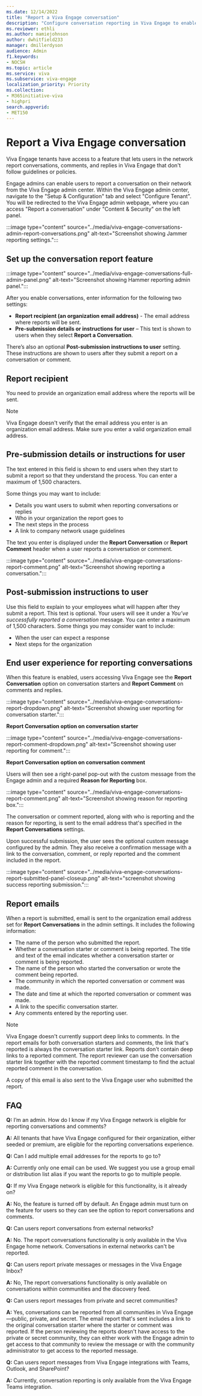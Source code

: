 ```yaml
---
ms.date: 12/14/2022
title: "Report a Viva Engage conversation"
description: "Configure conversation reporting in Viva Engage to enable people to report conversation starter posts and comments that don't follow guidelines or policies."
ms.reviewer: ethli
ms.author: mamiejohnson
author: dwhitfield233
manager: dmillerdyson
audience: Admin
f1.keywords:
- NOCSH
ms.topic: article
ms.service: viva
ms.subservice: viva-engage
localization_priority: Priority
ms.collection:  
- M365initiative-viva
- highpri
search.appverid:
- MET150
---
```


# Report a Viva Engage conversation

Viva Engage tenants have access to a feature that lets users in the network report conversations, comments, and replies in Viva Engage that don't follow guidelines or policies.

Engage admins can enable users to report a conversation on their network from the Viva Engage admin center. Within the Viva Engage admin center, navigate to the "Setup & Configuration" tab and select "Configure Tenant". You will be redirected to the Viva Engage admin webpage, where you can access "Report a conversation" under "Content & Security" on the left panel.

:::image type="content" source="../media/viva-engage-conversations-admin-report-conversations.png" alt-text="Screenshot showing Jammer reporting settings.":::

## Set up the conversation report feature

:::image type="content" source="../media/viva-engage-conversations-full-admin-panel.png" alt-text="Screenshot showing Hammer reporting admin panel.":::

After you enable conversations, enter information for the following two settings:

- **Report recipient (an organization email address)** - The email address where reports will be sent.
- **Pre-submission details or instructions for user** – This text is shown to users when they select **Report a Conversation**.

There’s also an optional **Post-submission instructions to user** setting. These instructions are shown to users after they submit a report on a conversation or comment.

## Report recipient

You need to provide an organization email address where the reports will be sent.

> [!NOTE]
> Viva Engage doesn't verify that the email address you enter is an organization email address. Make sure you enter a valid organization email address.

## Pre-submission details or instructions for user

The text entered in this field is shown to end users when they start to submit a report so that they understand the process. You can enter a maximum of 1,500 characters.

Some things you may want to include:

- Details you want users to submit when reporting conversations or replies
- Who in your organization the report goes to
- The next steps in the process
- A link to company network usage guidelines

The text you enter is displayed under the **Report Conversation** or **Report Comment** header when a user reports a conversation or comment. 

:::image type="content" source="../media/viva-engage-conversations-report-comment.png" alt-text="Screenshot showing reporting a conversation.":::

## Post-submission instructions to user

Use this field to explain to your employees what will happen after they submit a report. This text is optional. Your users will see it under a *You’ve successfully reported a conversation* message. You can enter a maximum of 1,500 characters. Some things you may consider want to include:

- When the user can expect a response
- Next steps for the organization 

## End user experience for reporting conversations

When this feature is enabled, users accessing Viva Engage see the **Report Conversation** option on conversation starters and **Report Comment** on comments and replies.

:::image type="content" source="../media/viva-engage-conversations-report-dropdown.png" alt-text="Screenshot showing user reporting for conversation starter.":::

**Report Conversation option on conversation starter**

:::image type="content" source="../media/viva-engage-conversations-report-comment-dropdown.png" alt-text="Screenshot showing user reporting for comment.":::

**Report Conversation option on conversation comment**

Users will then see a right-panel pop-out with the custom message from the Engage admin and a required **Reason for Reporting** box.

:::image type="content" source="../media/viva-engage-conversations-report-comment.png" alt-text="Screenshot showing reason for reporting box.":::

The conversation or comment reported, along with who is reporting and the reason for reporting, is sent to the email address that's specified in the **Report Conversations** settings.

Upon successful submission, the user sees the optional custom message configured by the admin. They also receive a confirmation message with a link to the conversation, comment, or reply reported and the comment included in the report.

:::image type="content" source="../media/viva-engage-conversations-report-submitted-panel-closeup.png" alt-text="screenshot showing success reporting submission.":::

## Report emails

When a report is submitted, email is sent to the organization email address set for **Report Conversations** in the admin settings. It includes the following information:

- The name of the person who submitted the report.
- Whether a conversation starter or comment is being reported. The title and text of the email indicates whether a conversation starter or comment is being reported.
- The name of the person who started the conversation or wrote the comment being reported.
- The community in which the reported conversation or comment was made.
- The date and time at which the reported conversation or comment was made.
- A link to the specific conversation starter.
- Any comments entered by the reporting user.

> [!NOTE]
> Viva Engage doesn't currently support deep links to comments. In the report emails for both conversation starters and comments, the link that's reported is always the conversation starter link. Reports don't contain deep links to a reported comment. The report reviewer can use the conversation starter link together with the reported comment timestamp to find the actual reported comment in the conversation.

A copy of this email is also sent to the Viva Engage user who submitted the report.

## FAQ

**Q:** I’m an admin. How do I know if my Viva Engage network is eligible for reporting conversations and comments?

**A:** All tenants that have Viva Engage configured for their organization, either seeded or premium, are eligible for the reporting conversations experience.

**Q:** Can I add multiple email addresses for the reports to go to?

**A:** Currently only one email can be used. We suggest you use a group email or distribution list alias if you want the reports to go to multiple people.

**Q:** If my Viva Engage network is eligible for this functionality, is it already on?

**A:** No, the feature is turned off by default. An Engage admin must turn on the feature for users so they can see the option to report conversations and comments.

**Q:** Can users report conversations from external networks?

**A:** No. The report conversations functionality is only available in the Viva Engage home network. Conversations in external networks can't be reported.

**Q:** Can users report private messages or messages in the Viva Engage Inbox?

**A:** No, The report conversations functionality is only available on conversations within communities and the discovery feed.

**Q:** Can users report messages from private and secret communities?

**A:** Yes, conversations can be reported from all communities in Viva Engage—public, private, and secret. The email report that's sent includes a link to the original conversation starter where the starter or comment was reported. If the person reviewing the reports doesn't have access to the private or secret community, they can either work with the Engage admin to get access to that community to review the message or with the community administrator to get access to the reported message.

**Q:** Can users report messages from Viva Engage integrations with Teams, Outlook, and SharePoint?

**A:** Currently, conversation reporting is only available from the Viva Engage Teams integration.
